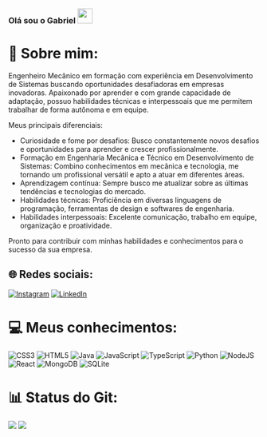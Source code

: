 ### Olá sou o Gabriel <img src="https://media.giphy.com/media/hvRJCLFzcasrR4ia7z/giphy.gif" width="30px"/>
# 💫 Sobre mim:
Engenheiro Mecânico em formação com experiência em Desenvolvimento de Sistemas buscando oportunidades desafiadoras em empresas inovadoras. Apaixonado por aprender e com grande capacidade de adaptação, possuo habilidades técnicas e interpessoais que me permitem trabalhar de forma autônoma e em equipe.

Meus principais diferenciais:
 - Curiosidade e fome por desafios: Busco constantemente novos desafios e oportunidades para aprender e crescer profissionalmente.
- Formação em Engenharia Mecânica e Técnico em Desenvolvimento de Sistemas: Combino conhecimentos em mecânica e tecnologia, me tornando um profissional versátil e apto a atuar em diferentes áreas.
- Aprendizagem contínua: Sempre busco me atualizar sobre as últimas tendências e tecnologias do mercado.
- Habilidades técnicas: Proficiência em diversas linguagens de programação, ferramentas de design e softwares de engenharia.
- Habilidades interpessoais: Excelente comunicação, trabalho em equipe, organização e proatividade.

Pronto para contribuir com minhas habilidades e conhecimentos para o sucesso da sua empresa.

## 🌐 Redes sociais:
[![Instagram](https://img.shields.io/badge/Instagram-%23E4405F.svg?logo=Instagram&logoColor=white)](https://instagram.com/gabrielmarques.n) [![LinkedIn](https://img.shields.io/badge/LinkedIn-%230077B5.svg?logo=linkedin&logoColor=white)](https://www.linkedin.com/in/gabriel-marques-0998461a1/)

# 💻 Meus conhecimentos:
![CSS3](https://img.shields.io/badge/css3-%231572B6.svg?style=for-the-badge&logo=css3&logoColor=white) ![HTML5](https://img.shields.io/badge/html5-%23E34F26.svg?style=for-the-badge&logo=html5&logoColor=white) ![Java](https://img.shields.io/badge/java-%23ED8B00.svg?style=for-the-badge&logo=java&logoColor=white) ![JavaScript](https://img.shields.io/badge/javascript-%23323330.svg?style=for-the-badge&logo=javascript&logoColor=%23F7DF1E) ![TypeScript](https://img.shields.io/badge/typescript-%23007ACC.svg?style=for-the-badge&logo=typescript&logoColor=white) ![Python](https://img.shields.io/badge/python-3670A0?style=for-the-badge&logo=python&logoColor=ffdd54) ![NodeJS](https://img.shields.io/badge/node.js-6DA55F?style=for-the-badge&logo=node.js&logoColor=white) ![React](https://img.shields.io/badge/react-%2320232a.svg?style=for-the-badge&logo=react&logoColor=%2361DAFB) ![MongoDB](https://img.shields.io/badge/MongoDB-%234ea94b.svg?style=for-the-badge&logo=mongodb&logoColor=white) ![SQLite](https://img.shields.io/badge/sqlite-%2307405e.svg?style=for-the-badge&logo=sqlite&logoColor=white)
# 📊 Status do Git:
![](https://github-readme-stats.vercel.app/api?username=0GabrielMarques0&theme=blue-green&hide_border=false&include_all_commits=false&count_private=false)
![](https://github-readme-stats.vercel.app/api/top-langs/?username=0GabrielMarques0&theme=blue-green&hide_border=false&include_all_commits=false&count_private=false&layout=compact)
<!-- Proudly created with GPRM ( https://gprm.itsvg.in ) -->

